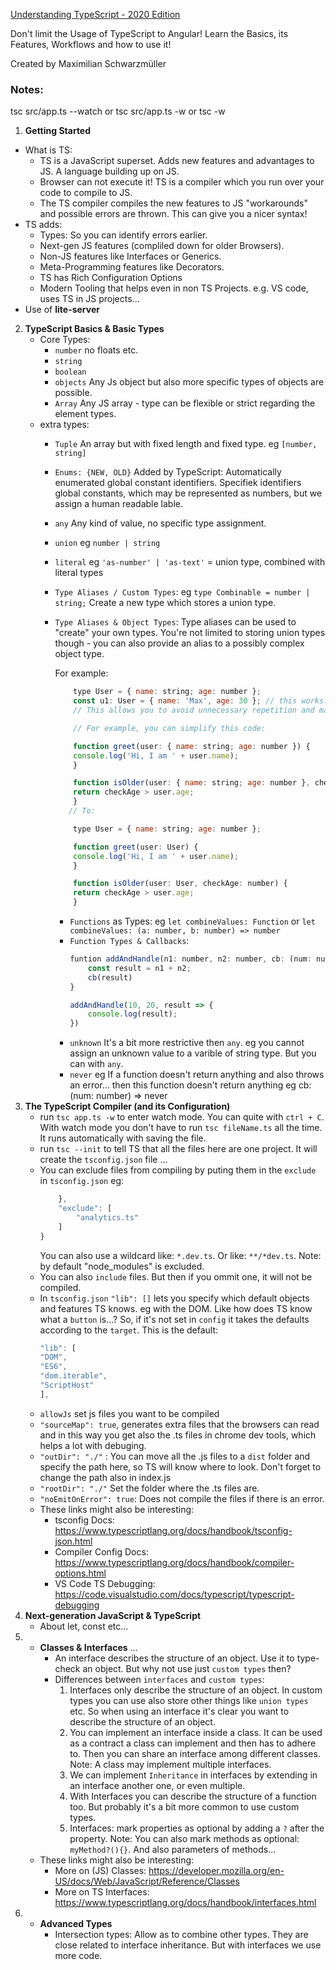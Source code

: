 [Understanding TypeScript - 2020 Edition](https://www.udemy.com/course/understanding-typescript/)

Don't limit the Usage of TypeScript to Angular! Learn the Basics, its Features, Workflows and how to use it!

Created by Maximilian Schwarzmüller

### Notes:

tsc src/app.ts --watch
or
tsc src/app.ts -w
or 
tsc -w

1. **Getting Started**
- What is TS:
  - TS is a JavaScript superset. Adds new features and advantages to JS. A language building up on JS.
  - Browser can not execute it! TS is a compiler which you run over your code to compile to JS.
  - The TS compiler compiles the new features to JS "workarounds" and possible errors are thrown. This can give you a nicer syntax!
- TS adds:
  - Types: So you can identify errors earlier.
  - Next-gen JS features (compliled down for older Browsers).
  - Non-JS features like Interfaces or Generics.
  - Meta-Programming features like Decorators.
  - TS has Rich Configuration Options
  - Modern Tooling that helps even in non TS Projects. e.g. VS code, uses TS in JS projects...
- Use of **lite-server**

2. **TypeScript Basics & Basic Types**
   - Core Types:
     - `number` no floats etc.
     - `string`
     - `boolean`
     - `objects` Any Js object but also more specific types of objects are possible.
     - `Array` Any JS array - type can be flexible or strict regarding the element types.
   - extra types:
     - `Tuple` An array but with fixed length and fixed type. eg `[number, string]`
     - `Enums: {NEW, OLD}` Added by TypeScript: Automatically enumerated global constant identifiers. Specifiek identifiers    global constants, which may be represented as numbers, but we assign a human readable lable.
     - `any` Any kind of value, no specific type assignment.
     - `union` eg `number | string`
     - `literal` eg `'as-number' | 'as-text'` = union type, combined with literal types
     - `Type Aliases / Custom Types`: eg `type Combinable = number | string;` Create a new type which stores a union type. 
     - `Type Aliases & Object Types`: Type aliases can be used to "create" your own types. You're not limited to storing       union types though - you can also provide an alias to a possibly complex object type.

       For example:

        ```js
            type User = { name: string; age: number };
            const u1: User = { name: 'Max', age: 30 }; // this works!
            // This allows you to avoid unnecessary repetition and manage types centrally.

            // For example, you can simplify this code:

            function greet(user: { name: string; age: number }) {
            console.log('Hi, I am ' + user.name);
            }

            function isOlder(user: { name: string; age: number }, checkAge: number) {
            return checkAge > user.age;
            }
           // To:

            type User = { name: string; age: number };

            function greet(user: User) {
            console.log('Hi, I am ' + user.name);
            }

            function isOlder(user: User, checkAge: number) {
            return checkAge > user.age;
            }
        ```
        - `Functions` as Types: eg `let combineValues: Function` or `let combineValues: (a: number, b: number) => number`
        - `Function Types & Callbacks`: 
            ```js 
            funtion addAndHandle(n1: number, n2: number, cb: (num: number) => void) {
                const result = n1 + n2;
                cb(result)
            }

            addAndHandle(10, 20, result => {
                console.log(result);
            })
            ```
        - `unknown` It's a bit more restrictive then `any`. eg you cannot assign an unknown value to a varible of string type. But you can with `any`. 
        - `never` eg If a function doesn't return anything and also throws an error... then this function doesn't return anything eg cb: (num: number) => never 
3. **The TypeScript Compiler (and its Configuration)**
    - run `tsc app.ts -w` to enter watch mode. You can quite with `ctrl + C`. With watch mode you don't have to run `tsc fileName.ts` all the time. It runs automatically with saving the file.
    - run `tsc --init` to tell TS that all the files here are one project. It will create the  `tsconfig.json` file ...
    - You can exclude files from compiling by puting them in the `exclude` in `tsconfig.json` 
      eg:
        ```js
            },
            "exclude": [
                "analytics.ts"
            ]
        }
        ```
        You can also use a wildcard like: `*.dev.ts`. Or like: `**/*dev.ts`. Note: by default "node_modules" is excluded.
    - You can also `include` files. But then if you ommit one, it will not be compiled.
    - In `tsconfig.json` `"lib": []` lets you specify which default objects and features TS knows. eg with the DOM. Like how does TS know what a  `button` is...? So, if it's not set in `config` it takes the defaults according to the `target`.
    This is the default:
        ```js
        "lib": [
        "DOM",
        "ES6",
        "dom.iterable",
        "ScriptHost"
        ], 
        ```
    - `allowJs` set js files you want to be compiled
    - `"sourceMap": true`, generates extra files that the browsers can read and in this way you get also the .ts files in chrome dev tools, which helps a lot with debuging.
    - `"outDir": "./"` : You can move all the .js files to a `dist` folder and specify the path here, so TS will know where to look. Don't forget to change the path also in index.js
    - `"rootDir": "./"` Set the folder where the .ts files are.
    - `"noEmitOnError": true`: Does not compile the files if there is an error.
    - These links might also be interesting:
        - tsconfig Docs: https://www.typescriptlang.org/docs/handbook/tsconfig-json.html
        - Compiler Config Docs: https://www.typescriptlang.org/docs/handbook/compiler-options.html
        - VS Code TS Debugging: https://code.visualstudio.com/docs/typescript/typescript-debugging    
4. **Next-generation JavaScript & TypeScript** 
    - About let, const etc...
5.  - **Classes & Interfaces** ...
        - An interface describes the structure of an object. Use it to type-check an object. But why not use just `custom types` then?
         - Differences between `interfaces` and `custom types`:
            1. Interfaces only describe the structure of an object. In custom types you can use also store other things like `union types` etc. So when using an interface it's clear you want to describe the structure of an object.
            2. You can implement an interface inside a class. It can be used as a contract a class can implement and then has to adhere to. Then you can share an interface among different classes. Note: A class may implement multiple interfaces. 
            3. We can implement `Inheritance` in interfaces by extending in an interface another one, or even multiple.
            4. With Interfaces you can describe the structure of a function too. But probably it's a bit more common to use custom types.
            5. Interfaces: mark properties as optional by adding a `?` after the property. Note: You can also mark methods as optional: `myMethod?(){}`. And also parameters of methods...
    - These links might also be interesting:
        - More on (JS) Classes: https://developer.mozilla.org/en-US/docs/Web/JavaScript/Reference/Classes
        - More on TS Interfaces: https://www.typescriptlang.org/docs/handbook/interfaces.html
6.  - **Advanced Types**
        - Intersection types: Allow as to combine other types. They are close related to interface inheritance. But with interfaces we use more code.
         

